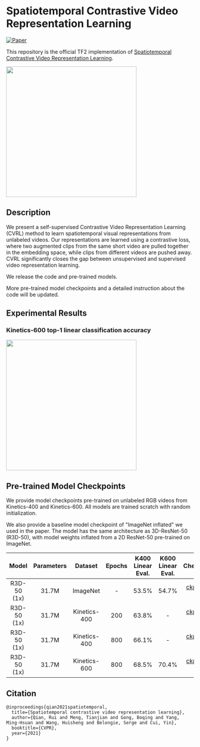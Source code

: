# Spatiotemporal Contrastive Video Representation Learning

[![Paper](http://img.shields.io/badge/Paper-arXiv.2008.03800-B3181B?logo=arXiv)](https://arxiv.org/abs/2008.03800)

This repository is the official TF2 implementation of [Spatiotemporal Contrastive Video Representation Learning](https://arxiv.org/abs/2008.03800).

<p align="left">
  <img src="https://storage.googleapis.com/tf_model_garden/vision/cvrl/artifacts/cvrl_overview.png" height=350>
</p>

## Description

We present a self-supervised Contrastive Video Representation Learning (CVRL)
method to learn spatiotemporal visual representations from unlabeled videos. Our
representations are learned using a contrastive loss, where two augmented clips
from the same short video are pulled together in the embedding space, while
clips from different videos are pushed away. CVRL significantly closes the gap
between unsupervised and supervised video representation learning.

We release the code and pre-trained models.

More pre-trained model checkpoints and a detailed instruction about the code
will be updated.


## Experimental Results

### Kinetics-600 top-1 linear classification accuracy

<p align="left">
  <img src="https://storage.googleapis.com/tf_model_garden/vision/cvrl/artifacts/cvrl_results.png" height=350>
</p>


## Pre-trained Model Checkpoints

We provide model checkpoints pre-trained on unlabeled RGB videos from
Kinetics-400 and Kinetics-600. All models are trained scratch with random
initialization.

We also provide a baseline model checkpoint of "ImageNet inflated" we used in
the paper. The model has the same architecture as 3D-ResNet-50 (R3D-50), with
model weights inflated from a 2D ResNet-50 pre-trained on ImageNet.

| Model | Parameters | Dataset | Epochs | K400 Linear Eval. | K600 Linear Eval. | Checkpoint |
| :--------------:  | :----: | :--: | :--: |:-----------: | :----------: | :----------: |
| R3D-50 (1x) | 31.7M  | ImageNet | - | 53.5% | 54.7% | [ckpt (127 MB)](https://storage.googleapis.com/tf_model_garden/vision/cvrl/imagenet.tar.gz) |
| R3D-50 (1x) | 31.7M  | Kinetics-400 | 200 | 63.8% | - | [ckpt (127 MB)](https://storage.googleapis.com/tf_model_garden/vision/cvrl/r3d_1x_k400_200ep.tar.gz) |
| R3D-50 (1x) | 31.7M  | Kinetics-400 | 800 | 66.1% | - | [ckpt (127 MB)](https://storage.googleapis.com/tf_model_garden/vision/cvrl/r3d_1x_k400_800ep.tar.gz) |
| R3D-50 (1x) | 31.7M  | Kinetics-600 | 800 | 68.5% | 70.4% | [ckpt (127 MB)](https://storage.googleapis.com/tf_model_garden/vision/cvrl/r3d_1x_k600_800ep.tar.gz) |


## Citation

```
@inproceedings{qian2021spatiotemporal,
  title={Spatiotemporal contrastive video representation learning},
  author={Qian, Rui and Meng, Tianjian and Gong, Boqing and Yang, Ming-Hsuan and Wang, Huisheng and Belongie, Serge and Cui, Yin},
  booktitle={CVPR},
  year={2021}
}
```

